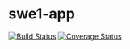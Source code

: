 # swe1-app

[![Build Status](https://app.travis-ci.com/rsc1102/swe1-app.svg?token=jwUNqiGUzS6Hs3vuhjTX&branch=main)](https://app.travis-ci.com/github/rsc1102/swe1-app)
[![Coverage Status](https://coveralls.io/repos/github/rsc1102/swe1-app/badge.svg?branch=main)](https://coveralls.io/github/rsc1102/swe1-app?branch=main)